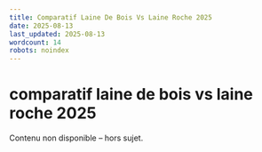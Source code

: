 ```yaml
---
title: Comparatif Laine De Bois Vs Laine Roche 2025
date: 2025-08-13
last_updated: 2025-08-13
wordcount: 14
robots: noindex
---
```


# comparatif laine de bois vs laine roche 2025

Contenu non disponible – hors sujet.
